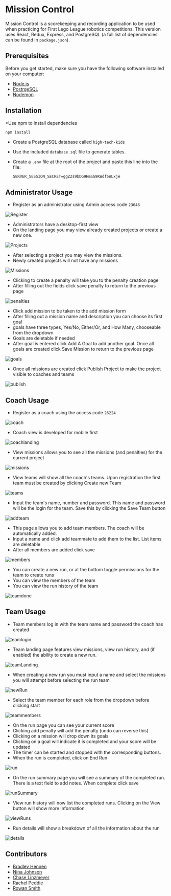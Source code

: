 # Mission Control
Mission Control is a scorekeeping and recording application to be used when practicing for First Lego League robotics competitions. This version uses React, Redux, Express, and PostgreSQL (a full list of dependencies can be found in `package.json`).

## Prerequisites

Before you get started, make sure you have the following software installed on your computer:

- [Node.js](https://nodejs.org/en/)
- [PostrgeSQL](https://www.postgresql.org/)
- [Nodemon](https://nodemon.io/)

## Installation

*Use npm to install dependencies
```bash
npm install
```

* Create a PostgreSQL database called `high-tech-kids`
* Use the included `database.sql` file to generate tables.

* Create a `.env` file at the root of the project and paste this line into the file:
    ```
    SERVER_SESSION_SECRET=ggZZs9bDG9HmSG9KWdf5nLxje
    ```

## Administrator Usage

* Register as an administrator using Admin access code  `23646`


![Register](public/screenshots/Register.png?raw=true "Register")

* Administrators have a desktop-first view
* On the landing page you may view already created projects or create a new one.

![Projects](public/screenshots/NewProject.png?raw=true "Projects")

* After selecting a project you may view the missions.
* Newly created projects will not have any missions

![Missions](public/screenshots/ViewMissions.png?raw=true "Missions")

* Clicking to create a penalty will take you to the penalty creation page
* After filling out the fields click save penalty to return to the previous page

![penalties](public/screenshots/penalties.png?raw=true "penalties")

* Click add mission to be taken to the add mission form
* After filling out a mission name and description you can choose its first goal
* goals have three types, Yes/No, Either/Or, and How Many, chooseable from the dropdown
* Goals are deletable if needed
* After goal is entered click Add A Goal to add another goal. Once all goals are created click Save Mission to return to the previous page

![goals](public/screenshots/addMission.png?raw=true "goals")

* Once all missions are created click Publish Project to make the project visible to coaches and teams

![publish](public/screenshots/Publish.png?raw=true "publish")

## Coach Usage

* Register as a coach using the access code `26224`

![coach](public/screenshots/coachRegister.png?raw=true "coach")

* Coach view is developed for mobile first

![coachlanding](public/screenshots/CoachLanding.png?raw=true "coachlanding")

* View missions allows you to see all the missions (and penalties) for the current project

![missions](public/screenshots/missions.png?raw=true "missions")

* View teams will show all the coach's teams. Upon registration the first team must be created by clicking Create new Team

![teams](public/screenshots/teams.png?raw=true "teams")

* Input the team's name, number and password. This name and password will be the login for the team. Save this by clicking the Save Team button

![addteam](public/screenshots/addteam.png?raw=true "addteam")

* This page allows you to add team members. The coach will be automatically added.
* Input a name and click add teammate to add them to the list. List items are deletable
* After all members are added click save

![members](public/screenshots/teammembers.png?raw=true "members")

* You can create a new run, or at the bottom toggle permissions for the team to create runs
* You can view the members of the team
* You can view the run history of the team

![teamdone](public/screenshots/teamDone.png?raw=true "teamdone")

## Team Usage

* Team members log in with the team name and password the coach has created

![teamlogin](public/screenshots/teamLogin.png?raw=true "teamlogin")

* Team landing page features view missions, view run history, and (if enabled) the ability to create a new run.

![teamLanding](public/screenshots/teamLanding.png?raw=true "teamLanding")

* When creating a new run you must input a name and select the missions you will attempt before selecting the run team

![newRun](public/screenshots/newRun.png?raw=true "newRun")

* Select the team member for each role from the dropdown before clicking start

![teammembers](public/screenshots/teamSelect.png?raw=true "teammembers")

* On the run page you can see your current score
* Clicking add penalty will add the penalty (undo can reverse this)
* Clicking on a mission will drop down its goals
* Clicking on a goal will indicate it is completed and your score will be updated
* The timer can be started and stopped with the corresponding buttons.
* When the run is completed, click on End Run

![run](public/screenshots/run.png?raw=true "run")

* On the run summary page you will see a summary of the completed run. There is a text field to add notes. When complete click save

![runSummary](public/screenshots/runSummary.png?raw=true "runSummary")

* View run history will now list the completed runs. Clicking on the View button will show more information

![viewRuns](public/screenshots/RunHistory.png?raw=true "runHistory")

* Run details will show a breakdown of all the information about the run

![details](public/screenshots/runDetails.png?raw=true "details")

## Contributors

- [Bradley Hennen](https://github.com/BradleyHennen)
- [Nina Johnson](https://github.com/9makesthings)
- [Chase Linzmeyer](https://github.com/linzmeyer)
- [Rachel Peddie](https://github.com/rachelpeddie)
- [Rowan Smith](https://github.com/rowanasmith)


